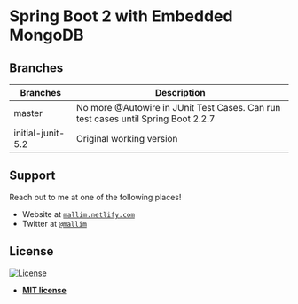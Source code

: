 # Spring Boot 2 with Embedded MongoDB

## Branches

| Branches | Description |
| --- | --- |
| master | No more @Autowire in JUnit Test Cases. Can run test cases until Spring Boot 2.2.7 |
| initial-junit-5.2 | Original working version |

## Support

Reach out to me at one of the following places!

- Website at <a href="https://mallim.netlify.com" target="_blank">`mallim.netlify.com`</a>
- Twitter at <a href="http://twitter.com/mallim" target="_blank">`@mallim`</a>

## License

[![License](http://img.shields.io/:license-mit-blue.svg?style=flat-square)](http://badges.mit-license.org)

- **[MIT license](http://opensource.org/licenses/mit-license.php)**
